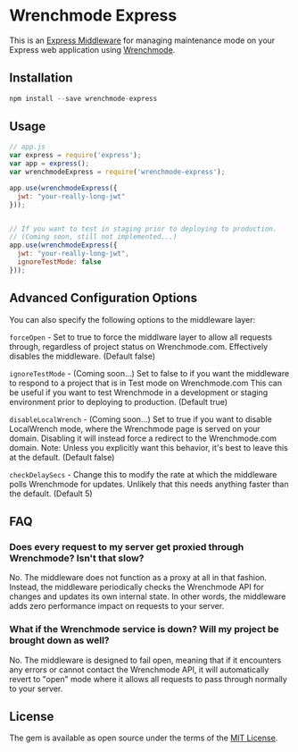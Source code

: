 # Wrenchmode Express

This is an [Express Middleware](http://expressjs.com/) for managing maintenance mode on your Express web application using [Wrenchmode](http://wrenchmode.com).

## Installation

```javascript
npm install --save wrenchmode-express
```

## Usage

```javascript
// app.js
var express = require('express');
var app = express();
var wrenchmodeExpress = require('wrenchmode-express');

app.use(wrenchmodeExpress({
  jwt: "your-really-long-jwt"
}));


// If you want to test in staging prior to deploying to production.
// (Coming soon, still not implemented...)
app.use(wrenchmodeExpress({
  jwt: "your-really-long-jwt",
  ignoreTestMode: false
}));
```

## Advanced Configuration Options

You can also specify the following options to the middleware layer:

`forceOpen` - Set to true to force the middlware layer to allow all requests through, regardless of project status on Wrenchmode.com. Effectively disables the middleware. (Default false)

`ignoreTestMode` - (Coming soon...) Set to false to if you want the middleware to respond to a project that is in Test mode on Wrenchmode.com This can be useful if you want to test Wrenchmode in a development or staging environment prior to deploying to production. (Default true)

`disableLocalWrench` - (Coming soon...) Set to true if you want to disable LocalWrench mode, where the Wrenchmode page is served on your domain. Disabling it will instead force a redirect to the Wrenchmode.com domain. Note: Unless you explicitly want this behavior, it's best to leave this at the default. (Default false)

`checkDelaySecs` - Change this to modify the rate at which the middleware polls Wrenchmode for updates. Unlikely that this needs anything faster than the default. (Default 5)

## FAQ

### Does every request to my server get proxied through Wrenchmode? Isn't that slow?

No. The middleware does not function as a proxy at all in that fashion. Instead, the middleware periodically checks the Wrenchmode API for changes and updates its own internal state. In other words, the middleware adds zero performance impact on requests to your server.

### What if the Wrenchmode service is down? Will my project be brought down as well?

No. The middleware is designed to fail open, meaning that if it encounters any errors or cannot contact the Wrenchmode API, it will automatically revert to "open" mode where it allows all requests to pass through normally to your server.

## License

The gem is available as open source under the terms of the [MIT License](http://opensource.org/licenses/MIT).

